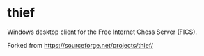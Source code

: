 # thief
Windows desktop client for the Free Internet Chess Server (FICS).

Forked from https://sourceforge.net/projects/thief/
